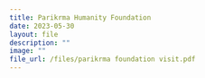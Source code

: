 ```yaml
---
title: Parikrma Humanity Foundation
date: 2023-05-30
layout: file
description: ""
image: ""
file_url: /files/parikrma foundation visit.pdf
---
```

